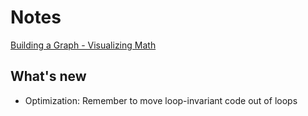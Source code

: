 # Notes

[Building a Graph - Visualizing Math](https://catlikecoding.com/unity/tutorials/basics/building-a-graph/)

## What's new
- Optimization: Remember to move loop-invariant code out of loops
